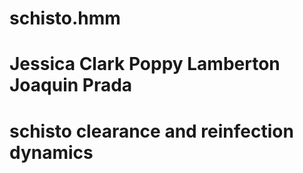# schisto.hmm
# Jessica Clark Poppy Lamberton Joaquin Prada
# schisto clearance and reinfection dynamics
